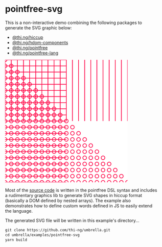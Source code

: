 # pointfree-svg

This is a non-interactive demo combining the following packages to generate the SVG graphic below:

- [@thi.ng/hiccup](https://github.com/thi-ng/umbrella/tree/master/packages/hiccup)
- [@thi.ng/hdom-components](https://github.com/thi-ng/umbrella/tree/master/packages/hdom-components)
- [@thi.ng/pointfree](https://github.com/thi-ng/umbrella/tree/master/packages/pointfree)
- [@thi.ng/pointfree-lang](https://github.com/thi-ng/umbrella/tree/master/packages/pointfree-lang)

![generated result](./output.svg)

Most of the [source code](./src/index.ts) is written in the pointfree
DSL syntax and includes a rudimentary graphics lib to generate SVG
shapes in hiccup format (basically a DOM defined by nested arrays). The
example also demonstrates how to define custom words defined in JS to
easily extend the language.

The generated SVG file will be written in this example's directory...

```
git clone https://github.com/thi-ng/umbrella.git
cd umbrella/examples/pointfree-svg
yarn build
```
